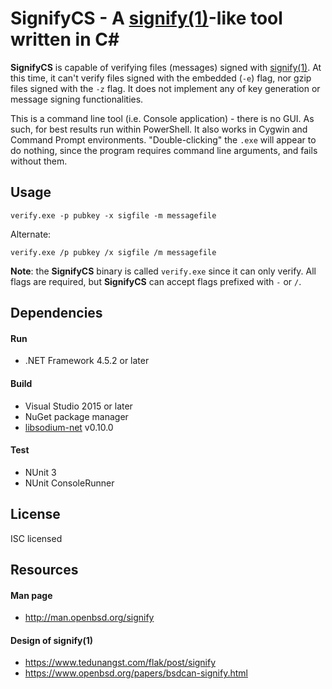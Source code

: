 # SignifyCS - A [signify(1)][signify]-like tool written in C#

**SignifyCS** is capable of verifying files (messages) signed with
[signify(1)][signify]. At this time, it can't verify files signed with the
embedded (`-e`) flag, nor gzip files signed with the `-z` flag. It does not
implement any of key generation or message signing functionalities.

This is a command line tool (i.e. Console application) - there is no GUI. As
such, for best results run within PowerShell. It also works in Cygwin and
Command Prompt environments. "Double-clicking" the `.exe` will appear to do
nothing, since the program requires command line arguments, and fails without
them.

## Usage

`verify.exe -p pubkey -x sigfile -m messagefile`

Alternate:

`verify.exe /p pubkey /x sigfile /m messagefile`

**Note**: the **SignifyCS** binary is called `verify.exe` since it can only
verify. All flags are required, but **SignifyCS** can accept flags prefixed with
`-` or `/`.

## Dependencies

#### Run

* .NET Framework 4.5.2 or later

#### Build

* Visual Studio 2015 or later
* NuGet package manager
* [libsodium-net](https://github.com/adamcaudill/libsodium-net) v0.10.0

#### Test

* NUnit 3
* NUnit ConsoleRunner

## License

ISC licensed

## Resources

#### Man page

* http://man.openbsd.org/signify

#### Design of signify(1)

* https://www.tedunangst.com/flak/post/signify
* https://www.openbsd.org/papers/bsdcan-signify.html


[signify]: http://man.openbsd.org/signify
